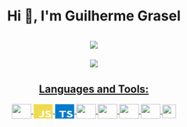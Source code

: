 <h1 align="center">Hi 👋, I'm Guilherme Grasel</h1>

<div align="center">
  <a href="https://github.com/guigrasel">
</div>

<h2 align="center"><img src="https://wakatime.com/badge/user/b53541dd-3a42-4f8b-a796-4f9402ce93c5.svg"/></h2>
<div align="center">
   <img src="https://github-readme-stats.vercel.app/api/wakatime?username=guigrasel" />
</div>


<h2 align="center">Languages and Tools:</h1>
  <div align="center">
  <img align="center" height="30" width="40" src="https://cdn.jsdelivr.net/gh/devicons/devicon/icons/vscode/vscode-original.svg" />
  <img align="center"  height="30" width="40" src="https://raw.githubusercontent.com/devicons/devicon/master/icons/javascript/javascript-plain.svg">
     <img align="center" height="30" width="40" src="https://raw.githubusercontent.com/devicons/devicon/master/icons/typescript/typescript-plain.svg">
    <img align="center"  height="30" width="40"  src="https://cdn.jsdelivr.net/gh/devicons/devicon/icons/git/git-original-wordmark.svg" />
        <img align="center" height="30" width="40" src="https://cdn.jsdelivr.net/gh/devicons/devicon/icons/graphql/graphql-plain-wordmark.svg"/>
    <img align="center" src="https://bestofjs.org/logos/vuetify.svg" width="40" height="30"/>
   <img align="center"  height="30" width="40" src="https://cdn.jsdelivr.net/gh/devicons/devicon/icons/vuejs/vuejs-original-wordmark.svg" />
    <img align="center" src="https://cdn.quasar.dev/logo/svg/quasar-logo.svg" width="28" height="28"/>
</div>

